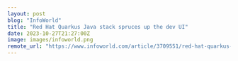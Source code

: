 ```yaml
---
layout: post
blog: "InfoWorld"
title: "Red Hat Quarkus Java stack spruces up the dev UI"
date: 2023-10-27T21:27:00Z
image: images/infoworld.png
remote_url: "https://www.infoworld.com/article/3709551/red-hat-quarkus-java-stack-spruces-up-the-dev-ui.html#tk.rss_applicationdevelopment"
---
```

